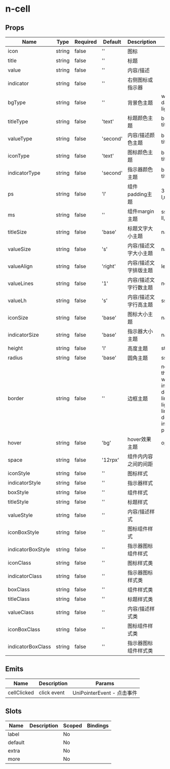 # n-cell

## Props
| Name | Type | Required | Default | Description | Choices |
| --- | --- | --- | --- | --- | --- |
| icon | string | false | '' | 图标 |  | 
| title | string | false | '' | 标题 |  | 
| value | string | false | '' | 内容/描述 |  | 
| indicator | string | false | '' | 右侧图标或指示器 |  | 
| bgType | string | false | '' | 背景色主题 | white,black,transparent,nav,default,primary,success,warning,error,custom,link,light,middle,dark,inverse,page,hover,hover-dark,mask,mask-dark,text,text-second,text-third,text-forth,text-inverse,text-place,text-disabled,border,border-light,border-middle,border-dark,none,gradient | 
| titleType | string | false | 'text' | 标题颜色主题 | black,white,transparent,default,primary,success,warning,error,custom,link,text,second,third,forth,place,disabled,inverse,nav-title,nav-icon,nav-item | 
| valueType | string | false | 'second' | 内容/描述颜色主题 | black,white,transparent,default,primary,success,warning,error,custom,link,text,second,third,forth,place,disabled,inverse,nav-title,nav-icon,nav-item | 
| iconType | string | false | 'text' | 图标颜色主题 | black,white,transparent,default,primary,success,warning,error,custom,link,text,second,third,forth,place,disabled,inverse,nav-title,nav-icon,nav-item | 
| indicatorType | string | false | 'second' | 指示器颜色主题 | black,white,transparent,default,primary,success,warning,error,custom,link,text,second,third,forth,place,disabled,inverse,nav-title,nav-icon,nav-item | 
| ps | string | false | 'l' | 组件padding主题 | 32rpx,ss,s,base,l,ll,left-ss,left-s,left-base,left-l,left-ll,top-ss,top-s,top-base,top-l,top-ll,right-ss,right-s,right-base,right-l,right-ll,bottom-ss,bottom-s,bottom-base,bottom-l,bottom-ll | 
| ms | string | false | '' | 组件margin主题 | ss,s,base,l,ll,left-ss,left-s,left-base,left-l,left-ll,top-ss,top-s,top-base,top-l,top-ll,right-ss,right-s,right-base,right-l,right-ll,bottom-ss,bottom-s,bottom-base,bottom-l,bottom-ll,auto | 
| titleSize | string | false | 'base' | 标题文字大小主题 | nav-title,nav-icon,nav-item,ss,s,base,l,ll | 
| valueSize | string | false | 's' | 内容/描述文字大小主题 | nav-title,nav-icon,nav-item,ss,s,base,l,ll | 
| valueAlign | string | false | 'right' | 内容/描述文字排版主题 | left,center,right | 
| valueLines | string | false | '1' | 内容/描述文字行数主题 | nowrap,1,2,3,4,5 | 
| valueLh | string | false | 's' | 内容/描述文字行高主题 | ss,s,base,l,ll | 
| iconSize | string | false | 'base' | 图标大小主题 | nav-title,nav-icon,nav-item,ss,s,base,l,ll | 
| indicatorSize | string | false | 'base' | 指示器大小主题 | nav-title,nav-icon,nav-item,ss,s,base,l,ll | 
| height | string | false | 'l' | 高度主题 | statusbar,ss,s,base,l,ll,0,auto,1px,100p,100vh,min-100p,min-100vh,any,mp-any | 
| radius | string | false | 'base' | 圆角主题 | ss,s,base,l,ll,loading,none | 
| border | string | false | '' | 边框主题 | none,white,black,default,light,middle,dark,primary,success,warning,error,inverse,custom,link,text,text-second,text-third,text-forth,text-place,text-disabled,left-white,left-black,top-white,top-black,right-white,right-black,bottom-white,bottom-black,left-default,left-light,left-middle,left-dark,left-primary,left-success,left-warning,left-error,left-inverse,left-custom,left-link,left-text,left-text-second,left-text-third,left-text-forth,left-text-place,left-text-disabled,top-default,top-light,top-middle,top-dark,top-primary,top-success,top-warning,top-error,top-inverse,top-custom,top-link,top-text,top-text-second,top-text-third,top-text-forth,top-text-place,top-text-disabled,right-default,right-light,right-middle,right-dark,right-primary,right-success,right-warning,right-error,right-inverse,right-custom,right-link,right-text,right-text-second,right-text-third,right-text-forth,right-text-place,right-text-disabled,bottom-default,bottom-light,bottom-middle,bottom-dark,bottom-primary,bottom-success,bottom-warning,bottom-error,bottom-inverse,bottom-custom,bottom-link,bottom-text,bottom-text-second,bottom-text-third,bottom-text-forth,bottom-text-place,bottom-text-disabled | 
| hover | string | false | 'bg' | hover效果主题 | opacity,bg,bg-dark,bg-opacity | 
| space | string | false | '12rpx' | 组件内内容之间的间距 |  | 
| iconStyle | string | false | '' | 图标样式 |  | 
| indicatorStyle | string | false | '' | 指示器样式 |  | 
| boxStyle | string | false | '' | 组件样式 |  | 
| titleStyle | string | false | '' | 标题样式 |  | 
| valueStyle | string | false | '' | 内容/描述样式 |  | 
| iconBoxStyle | string | false | '' | 图标组件样式 |  | 
| indicatorBoxStyle | string | false | '' | 指示器图标组件样式 |  | 
| iconClass | string | false | '' | 图标样式类 |  | 
| indicatorClass | string | false | '' | 指示器图标样式类 |  | 
| boxClass | string | false | '' | 组件样式类 |  | 
| titleClass | string | false | '' | 标题样式类 |  | 
| valueClass | string | false | '' | 内容/描述样式类 |  | 
| iconBoxClass | string | false | '' | 图标组件样式类 |  | 
| indicatorBoxClass | string | false | '' | 指示器图标组件样式类 |  | 

## Emits
| Name | Description | Params |
| --- | --- | --- | 
| cellClicked | click event | UniPointerEvent - 点击事件 |

## Slots
| Name | Description | Scoped | Bindings |
| --- | --- | --- | --- |
| label |  | No |  |
| default |  | No |  |
| extra |  | No |  |
| more |  | No |  |

